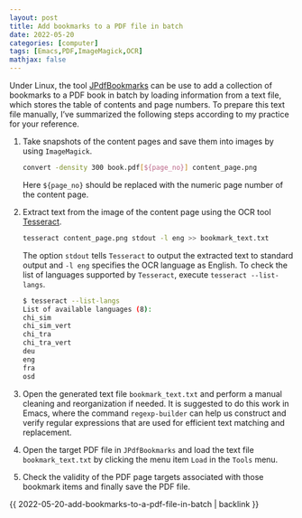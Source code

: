 ```yaml
---
layout: post
title: Add bookmarks to a PDF file in batch
date: 2022-05-20
categories: [computer]
tags: [Emacs,PDF,ImageMagick,OCR]
mathjax: false
---
```


Under Linux, the tool [JPdfBookmarks](https://sourceforge.net/projects/jpdfbookmarks/) can be use to add a collection of bookmarks to a PDF book in batch by loading information from a text file, which stores the table of contents and page numbers. To prepare this text file manually, I&rsquo;ve summarized the following steps according to my practice for your reference.

1.  Take snapshots of the content pages and save them into images by using `ImageMagick`.
    
    ```bash
    convert -density 300 book.pdf[${page_no}] content_page.png
    ```
    
    Here `${page_no}` should be replaced with the numeric page number of the content page.
2.  Extract text from the image of the content page using the OCR tool [Tesseract](https://github.com/tesseract-ocr/tesseract).
    
    ```bash
    tesseract content_page.png stdout -l eng >> bookmark_text.txt
    ```
    
    The option `stdout` tells `Tesseract` to output the extracted text to standard output and `-l eng` specifies the OCR language as English. To check the list of languages supported by `Tesseract`, execute `tesseract --list-langs`.
    
    ```bash
    $ tesseract --list-langs
    List of available languages (8):
    chi_sim
    chi_sim_vert
    chi_tra
    chi_tra_vert
    deu
    eng
    fra
    osd
    ```
3.  Open the generated text file `bookmark_text.txt` and perform a manual cleaning and reorganization if needed. It is suggested to do this work in Emacs, where the command `regexp-builder` can help us construct and verify regular expressions that are used for efficient text matching and replacement.
4.  Open the target PDF file in `JPdfBookmarks` and load the text file `bookmark_text.txt` by clicking the menu item `Load` in the `Tools` menu.
5.  Check the validity of the PDF page targets associated with those bookmark items and finally save the PDF file.

{{ 2022-05-20-add-bookmarks-to-a-pdf-file-in-batch | backlink }}
